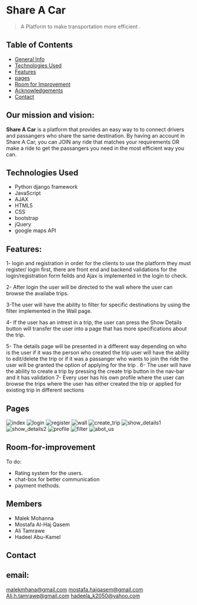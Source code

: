 # Share A Car
> A Platform to make transportation more efficient .

## Table of Contents
* [General Info](#our-mission)
* [Technologies Used](#technologies-used)
* [Features](#features)
* [pages](#Pages)
* [Room for Improvement](#room-for-improvement)
* [Acknowledgements](#members)
* [Contact](#contact)



## Our mission and vision:
**Share A Car** is a platform that provides an easy way to to connect drivers and passangers who share the same destination.
By having an account in Share A Car, you can JOIN any ride that matches your requirements OR make a ride to get the passangers you need in the most efficient way you can. 


## Technologies Used
- Python django framework
- JavaScript
- AJAX
- HTML5
- CSS
- bootstrap 
- jQuery
- google maps API


## Features:

1- login and registration
in order for the clients  to use the platform they must register/ login first,
there are front end and backend validations for the login/registration form feilds and Ajax is implemented in the login to check.

2- After login the user will be directed to the wall where the user can browse the availabe trips.

3-The user will have the ability to filter for specific destinations by using the filter implemented in the Wall page.

4- If the user has an intrest in a trip, the user can press the Show Details button will transfer the user into a page that has more specifications about the trip. 

5- The details page will be presented in a different way depending on who is the user if it was the person who created the trip user will have the ability to edit/delete the trip or if it was a passanger who wants to join the ride the user will be granted the option of applying for the trip  . 
6- The user will have the ability to create a trip by pressing the create trip button in the nav-bar and it has validation 
7- Every user has his own profile where the user can browse the trips where the user has either created the trip or applied for existing trip in different sections

## Pages

![index](https://github.com/MalekMohanna/share_my_car/blob/master/images/index.png)
![login](https://github.com/MalekMohanna/share_my_car/blob/master/images/login.png)
![register](https://github.com/MalekMohanna/share_my_car/blob/master/images/register.png)
![wall](https://github.com/MalekMohanna/share_my_car/blob/master/images/wall.png)
![create_trip](https://github.com/MalekMohanna/share_my_car/blob/master/images/add_trip.png)
![show_details1](https://github.com/MalekMohanna/share_my_car/blob/master/images/details.png)
![show_details2](https://github.com/MalekMohanna/share_my_car/blob/master/images/update.png)
![profile](https://github.com/MalekMohanna/share_my_car/blob/master/images/profile.png)
![filter](https://github.com/MalekMohanna/share_my_car/blob/master/images/filter.png)
![abot_us](https://github.com/MalekMohanna/share_my_car/blob/master/images/about_us.png)
## Room-for-improvement
To do:
- Rating system for the users. 
- chat-box for better communication
- payment methods.

## Members
- Malek Mohanna
- Mostafa Al-Haj Qasem
- Ali Tamrawe
- Hadeel Abu-Kamel


## Contact
## email: 
malekmhana@gmail.com
mostafa.hajqasem@gmail.com
Ali.h.tamrawe@gmail.com
hadeela_k2050@yahoo.com

